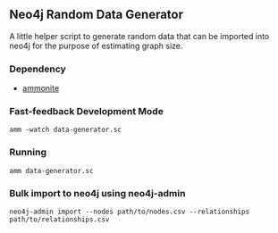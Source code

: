 Neo4j Random Data Generator 
---

A little helper script to generate random data that can be imported into neo4j for the purpose of estimating graph size.

### Dependency 
- [ammonite](http://ammonite.io/)

### Fast-feedback Development Mode
`amm -watch data-generator.sc`

### Running
`amm data-generator.sc`

### Bulk import to neo4j using neo4j-admin
`neo4j-admin import --nodes path/to/nodes.csv --relationships path/to/relationships.csv`

